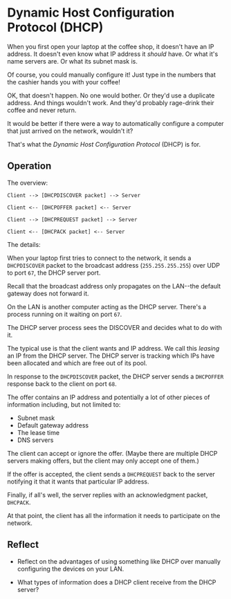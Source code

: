 # Dynamic Host Configuration Protocol (DHCP)

When you first open your laptop at the coffee shop, it doesn't have an
IP address. It doesn't even know what IP address it _should_ have. Or
what it's name servers are. Or what its subnet mask is.

Of course, you could manually configure it! Just type in the numbers
that the cashier hands you with your coffee!

OK, that doesn't happen. No one would bother. Or they'd use a duplicate
address. And things wouldn't work. And they'd probably rage-drink their
coffee and never return.

It would be better if there were a way to automatically configure a
computer that just arrived on the network, wouldn't it?

That's what the _Dynamic Host Configuration Protocol_ (DHCP) is for.

## Operation

The overview:

```
Client --> [DHCPDISCOVER packet] --> Server

Client <-- [DHCPOFFER packet] <-- Server

Client --> [DHCPREQUEST packet] --> Server

Client <-- [DHCPACK packet] <-- Server
```

The details:

When your laptop first tries to connect to the network, it sends a
`DHCPDISCOVER` packet to the broadcast address (`255.255.255.255`) over
UDP to port `67`, the DHCP server port.

Recall that the broadcast address only propagates on the LAN--the
default gateway does not forward it.

On the LAN is another computer acting as the DHCP server. There's a
process running on it waiting on port `67`.

The DHCP server process sees the DISCOVER and decides what to do with
it.

The typical use is that the client wants and IP address. We call this
_leasing_ an IP from the DHCP server. The DHCP server is tracking which
IPs have been allocated and which are free out of its pool.

In response to the `DHCPDISCOVER` packet, the DHCP server sends a
`DHCPOFFER` response back to the client on port `68`.

The offer contains an IP address and potentially a lot of other pieces
of information including, but not limited to:

* Subnet mask
* Default gateway address
* The lease time
* DNS servers

The client can accept or ignore the offer. (Maybe there are multiple
DHCP servers making offers, but the client may only accept one of them.)

If the offer is accepted, the client sends a `DHCPREQUEST` back to the
server notifying it that it wants that particular IP address.

Finally, if all's well, the server replies with an acknowledgment
packet, `DHCPACK`.

At that point, the client has all the information it needs to
participate on the network.

## Reflect

* Reflect on the advantages of using something like DHCP over manually
  configuring the devices on your LAN.

* What types of information does a DHCP client receive from the DHCP
  server?
